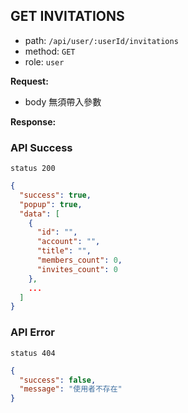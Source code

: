 ## GET INVITATIONS

- path: `/api/user/:userId/invitations`
- method: `GET`
- role: `user`

**Request:**

- body 無須帶入參數

**Response:**

### API Success

`status 200`

```json
{
  "success": true,
  "popup": true,
  "data": [
    {
      "id": "",
      "account": "",
      "title": "",
      "members_count": 0,
      "invites_count": 0
    },
    ...
  ]
}
```

### API Error

`status 404`

```json
{
  "success": false,
  "message": "使用者不存在"
}
```
